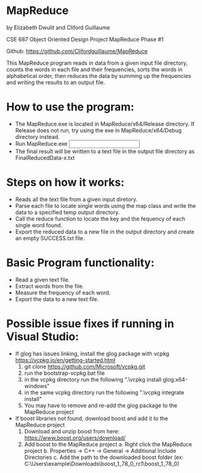 # MapReduce
by Elizabeth Dwulit and Cliford Guillaume

CSE 687 Object Oriented Design
Project MapReduce
Phase #1

Github: https://github.com/Clifordguillaume/MapReduce

This MapReduce program reads in data from a given input file directory,
counts the words in each file and their frequencies, sorts the words in
alphabetical order, then reduces the data by summing up the frequencies
and writing the results to an output file.

# How to use the program:
- The MapReduce.exe is located in MapReduce/x64/Release directory. If Release does not run, try using the exe in MapReduce/x64/Debug directory instead.
- Run MapReduce.exe <input file directory path> <output file directory path> <temp file drectory path> 
- The final result will be written to a text file in the output file directory as FinalReducedData-x.txt

# Steps on how it works:
- Reads all the text file from a given input diretory.
- Parse each file to locate single words using the map class and write the data to a specified temp output directory.
- Call the reduce function to locate the key and the fequency of each single word found.
- Export the reduced data to a new file in the output directory and create an empty SUCCESS.txt file.

# Basic Program functionality:
- Read a given text file.
- Extract words from the file.
- Measure the frequency of each word.
- Export the data to a new text file.

# Possible issue fixes if running in Visual Studio:
- If glog has issues linking, install the glog package with vcpkg https://vcpkg.io/en/getting-started.html
	1. git clone https://github.com/Microsoft/vcpkg.git
	2. run the bootstrap-vcpkg.bat file
	3. in the vcpkg directory run the following ".\vcpkg install glog:x64-windows"
	4. in the same vcpkg directory run the following ".\vcpkg integrate install"
	5. You may have to remove and re-add the glog package to the MapReduce project
- If boost libraries not found, download boost and add it to the MapReduce project
	1. Download and unzip boost from here: https://www.boost.org/users/download/
	2. Add boost to the MapReduce project
		a. Right click the MapReduce project
		b. Properties -> C++ -> General -> Additional Include Directories
		c. Add the path to the downloaded boost folder (ex: C:\Users\example\Downloads\boost_1_78_0_rc1\boost_1_78_0)

